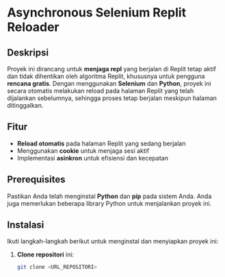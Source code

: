 # Asynchronous Selenium Replit Reloader

## Deskripsi

Proyek ini dirancang untuk **menjaga repl** yang berjalan di Replit tetap aktif dan tidak dihentikan oleh algoritma Replit, khususnya untuk pengguna **rencana gratis**. Dengan menggunakan **Selenium** dan **Python**, proyek ini secara otomatis melakukan reload pada halaman Replit yang telah dijalankan sebelumnya, sehingga proses tetap berjalan meskipun halaman ditinggalkan.

## Fitur

- **Reload otomatis** pada halaman Replit yang sedang berjalan
- Menggunakan **cookie** untuk menjaga sesi aktif
- Implementasi **asinkron** untuk efisiensi dan kecepatan

## Prerequisites

Pastikan Anda telah menginstal **Python** dan **pip** pada sistem Anda. Anda juga memerlukan beberapa library Python untuk menjalankan proyek ini.

## Instalasi

Ikuti langkah-langkah berikut untuk menginstal dan menyiapkan proyek ini:

1. **Clone repositori** ini:

   ```bash
   git clone <URL_REPOSITORI>